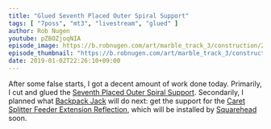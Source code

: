 ```yaml
---
title: "Glued Seventh Placed Outer Spiral Support"
tags: [ "7poss", "mt3", "livestream", "glued" ]
author: Rob Nugen
youtube: pZBOZjoqNIA
episode_image: https://b.robnugen.com/art/marble_track_3/construction/2019/2019_Jan_02_seventh_placed_outer_spiral_support.jpg
episode_thumbnail: "https://b.robnugen.com/art/marble_track_3/construction/2019/thumbs/2019_Jan_02_seventh_placed_outer_spiral_support.jpg"
date: 2019-01-02T22:26:10+09:00
---
```


After some false starts, I got a decent amount of work done today.
Primarily, I cut and glued the
[Seventh Placed Outer Spiral Support](/p/7poss).  Secondarily, I
planned what [Backpack Jack](/w/bpj) will do next: get the support for
the [Caret Splitter Feeder Extension Reflection](/p/csfer), which will
be installed by [Squarehead](/w/square) soon.
